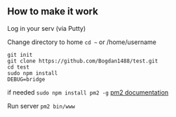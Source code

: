 ## How to make it work

Log in your serv (via Putty)

Change directory to home ``` cd ~ ``` or /home/username
```
git init
git clone https://github.com/Bogdan1488/test.git
cd test
sudo npm install
DEBUG=bridge
```
if needed ```sudo npm install pm2 -g``` [pm2 documentation](https://github.com/Unitech/pm2)

Run server ```pm2 bin/www```
